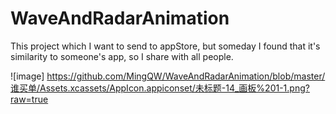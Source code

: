# WaveAndRadarAnimation

This project which I want to send to appStore, but someday I found that it's similarity to someone's app,
so I share with all people.


![image] https://github.com/MingQW/WaveAndRadarAnimation/blob/master/谁买单/Assets.xcassets/AppIcon.appiconset/未标题-14_画板%201-1.png?raw=true
